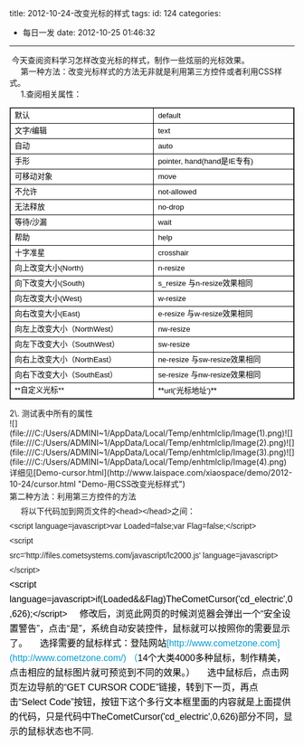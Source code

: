 title: 2012-10-24-改变光标的样式
tags:
id: 124
categories:
  - 每日一发
date: 2012-10-25 01:46:32
---

<div> 今天查阅资料学习怎样改变光标的样式，制作一些炫丽的光标效果。
<div>     第一种方法：改变光标样式的方法无非就是利用第三方控件或者利用CSS样式。</div>
<div>     1.查阅相关属性：</div>
<table style="color: #000000; font-family: Arial, Helvetica, sans-serif; font-size: 14px; line-height: 26px; background-color: #ffffff; border-collapse: collapse;" border="1" cellspacing="0" cellpadding="0">
<tbody>
<tr>
<td style="border: 1pt solid black; padding: 0cm 5.4pt; width: 213.05pt; background-color: transparent;" valign="top" width="284"><span style="font-size: 10pt;">默认</span></td>
<td style="border-top-color: black; border-right-color: black; border-bottom-color: black; border-left-color: #ece9d8; border-right-width: 1pt; border-right-style: solid; padding: 0cm 5.4pt; border-top-width: 1pt; border-top-style: solid; width: 213.05pt; border-bottom-width: 1pt; border-bottom-style: solid; background-color: transparent;" valign="top" width="284"><span style="font-size: 10pt;">default</span></td>
</tr>
<tr>
<td style="border-top-color: #ece9d8; border-right-color: black; border-bottom-color: black; border-left-color: black; border-right-width: 1pt; border-right-style: solid; padding: 0cm 5.4pt; border-left-width: 1pt; border-left-style: solid; width: 213.05pt; border-bottom-width: 1pt; border-bottom-style: solid; background-color: transparent;" valign="top" width="284"><span style="font-size: 10pt;">文字/编辑</span></td>
<td style="border-top-color: #ece9d8; border-right-color: black; border-bottom-color: black; border-left-color: #ece9d8; border-right-width: 1pt; border-right-style: solid; padding: 0cm 5.4pt; width: 213.05pt; border-bottom-width: 1pt; border-bottom-style: solid; background-color: transparent;" valign="top" width="284"><span style="font-size: 10pt;">text</span></td>
</tr>
<tr>
<td style="border-top-color: #ece9d8; border-right-color: black; border-bottom-color: black; border-left-color: black; border-right-width: 1pt; border-right-style: solid; padding: 0cm 5.4pt; border-left-width: 1pt; border-left-style: solid; width: 213.05pt; border-bottom-width: 1pt; border-bottom-style: solid; background-color: transparent;" valign="top" width="284"><span style="font-size: 10pt;">自动</span></td>
<td style="border-top-color: #ece9d8; border-right-color: black; border-bottom-color: black; border-left-color: #ece9d8; border-right-width: 1pt; border-right-style: solid; padding: 0cm 5.4pt; width: 213.05pt; border-bottom-width: 1pt; border-bottom-style: solid; background-color: transparent;" valign="top" width="284"><span style="font-size: 10pt;">auto</span></td>
</tr>
<tr>
<td style="border-top-color: #ece9d8; border-right-color: black; border-bottom-color: black; border-left-color: black; border-right-width: 1pt; border-right-style: solid; padding: 0cm 5.4pt; border-left-width: 1pt; border-left-style: solid; width: 213.05pt; border-bottom-width: 1pt; border-bottom-style: solid; background-color: transparent;" valign="top" width="284"><span style="font-size: 10pt;">手形</span></td>
<td style="border-top-color: #ece9d8; border-right-color: black; border-bottom-color: black; border-left-color: #ece9d8; border-right-width: 1pt; border-right-style: solid; padding: 0cm 5.4pt; width: 213.05pt; border-bottom-width: 1pt; border-bottom-style: solid; background-color: transparent;" valign="top" width="284"><span style="font-size: 10pt;">pointer, hand(hand</span><span style="font-size: 10pt;">是IE专有)</span></td>
</tr>
<tr>
<td style="border-top-color: #ece9d8; border-right-color: black; border-bottom-color: black; border-left-color: black; border-right-width: 1pt; border-right-style: solid; padding: 0cm 5.4pt; border-left-width: 1pt; border-left-style: solid; width: 213.05pt; border-bottom-width: 1pt; border-bottom-style: solid; background-color: transparent;" valign="top" width="284"><span style="font-size: 10pt;">可移动对象</span></td>
<td style="border-top-color: #ece9d8; border-right-color: black; border-bottom-color: black; border-left-color: #ece9d8; border-right-width: 1pt; border-right-style: solid; padding: 0cm 5.4pt; width: 213.05pt; border-bottom-width: 1pt; border-bottom-style: solid; background-color: transparent;" valign="top" width="284"><span style="font-size: 10pt;">move</span></td>
</tr>
<tr>
<td style="border-top-color: #ece9d8; border-right-color: black; border-bottom-color: black; border-left-color: black; border-right-width: 1pt; border-right-style: solid; padding: 0cm 5.4pt; border-left-width: 1pt; border-left-style: solid; width: 213.05pt; border-bottom-width: 1pt; border-bottom-style: solid; background-color: transparent;" valign="top" width="284"><span style="font-size: 10pt;">不允许</span></td>
<td style="border-top-color: #ece9d8; border-right-color: black; border-bottom-color: black; border-left-color: #ece9d8; border-right-width: 1pt; border-right-style: solid; padding: 0cm 5.4pt; width: 213.05pt; border-bottom-width: 1pt; border-bottom-style: solid; background-color: transparent;" valign="top" width="284"><span style="font-size: 10pt;">not-allowed</span></td>
</tr>
<tr>
<td style="border-top-color: #ece9d8; border-right-color: black; border-bottom-color: black; border-left-color: black; border-right-width: 1pt; border-right-style: solid; padding: 0cm 5.4pt; border-left-width: 1pt; border-left-style: solid; width: 213.05pt; border-bottom-width: 1pt; border-bottom-style: solid; background-color: transparent;" valign="top" width="284"><span style="font-size: 10pt;">无法释放</span></td>
<td style="border-top-color: #ece9d8; border-right-color: black; border-bottom-color: black; border-left-color: #ece9d8; border-right-width: 1pt; border-right-style: solid; padding: 0cm 5.4pt; width: 213.05pt; border-bottom-width: 1pt; border-bottom-style: solid; background-color: transparent;" valign="top" width="284"><span style="font-size: 10pt;">no-drop</span></td>
</tr>
<tr>
<td style="border-top-color: #ece9d8; border-right-color: black; border-bottom-color: black; border-left-color: black; border-right-width: 1pt; border-right-style: solid; padding: 0cm 5.4pt; border-left-width: 1pt; border-left-style: solid; width: 213.05pt; border-bottom-width: 1pt; border-bottom-style: solid; background-color: transparent;" valign="top" width="284"><span style="font-size: 10pt;">等待/沙漏</span></td>
<td style="border-top-color: #ece9d8; border-right-color: black; border-bottom-color: black; border-left-color: #ece9d8; border-right-width: 1pt; border-right-style: solid; padding: 0cm 5.4pt; width: 213.05pt; border-bottom-width: 1pt; border-bottom-style: solid; background-color: transparent;" valign="top" width="284"><span style="font-size: 10pt;">wait</span></td>
</tr>
<tr>
<td style="border-top-color: #ece9d8; border-right-color: black; border-bottom-color: black; border-left-color: black; border-right-width: 1pt; border-right-style: solid; padding: 0cm 5.4pt; border-left-width: 1pt; border-left-style: solid; width: 213.05pt; border-bottom-width: 1pt; border-bottom-style: solid; background-color: transparent;" valign="top" width="284"><span style="font-size: 10pt;">帮助</span></td>
<td style="border-top-color: #ece9d8; border-right-color: black; border-bottom-color: black; border-left-color: #ece9d8; border-right-width: 1pt; border-right-style: solid; padding: 0cm 5.4pt; width: 213.05pt; border-bottom-width: 1pt; border-bottom-style: solid; background-color: transparent;" valign="top" width="284"><span style="font-size: 10pt;">help</span></td>
</tr>
<tr>
<td style="border-top-color: #ece9d8; border-right-color: black; border-bottom-color: black; border-left-color: black; border-right-width: 1pt; border-right-style: solid; padding: 0cm 5.4pt; border-left-width: 1pt; border-left-style: solid; width: 213.05pt; border-bottom-width: 1pt; border-bottom-style: solid; background-color: transparent;" valign="top" width="284"><span style="font-size: 10pt;">十字准星</span></td>
<td style="border-top-color: #ece9d8; border-right-color: black; border-bottom-color: black; border-left-color: #ece9d8; border-right-width: 1pt; border-right-style: solid; padding: 0cm 5.4pt; width: 213.05pt; border-bottom-width: 1pt; border-bottom-style: solid; background-color: transparent;" valign="top" width="284"><span style="font-size: 10pt;">crosshair</span></td>
</tr>
<tr>
<td style="border-top-color: #ece9d8; border-right-color: black; border-bottom-color: black; border-left-color: black; border-right-width: 1pt; border-right-style: solid; padding: 0cm 5.4pt; border-left-width: 1pt; border-left-style: solid; width: 213.05pt; border-bottom-width: 1pt; border-bottom-style: solid; background-color: transparent;" valign="top" width="284"><span style="font-size: 10pt;">向上改变大小(North)</span></td>
<td style="border-top-color: #ece9d8; border-right-color: black; border-bottom-color: black; border-left-color: #ece9d8; border-right-width: 1pt; border-right-style: solid; padding: 0cm 5.4pt; width: 213.05pt; border-bottom-width: 1pt; border-bottom-style: solid; background-color: transparent;" valign="top" width="284"><span style="font-size: 10pt;">n-resize</span></td>
</tr>
<tr>
<td style="border-top-color: #ece9d8; border-right-color: black; border-bottom-color: black; border-left-color: black; border-right-width: 1pt; border-right-style: solid; padding: 0cm 5.4pt; border-left-width: 1pt; border-left-style: solid; width: 213.05pt; border-bottom-width: 1pt; border-bottom-style: solid; background-color: transparent;" valign="top" width="284"><span style="font-size: 10pt;">向下改变大小(South)</span></td>
<td style="border-top-color: #ece9d8; border-right-color: black; border-bottom-color: black; border-left-color: #ece9d8; border-right-width: 1pt; border-right-style: solid; padding: 0cm 5.4pt; width: 213.05pt; border-bottom-width: 1pt; border-bottom-style: solid; background-color: transparent;" valign="top" width="284"><span style="font-size: 10pt;">s_resize </span><span style="font-size: 10pt;">与n-resize效果相同</span></td>
</tr>
<tr>
<td style="border-top-color: #ece9d8; border-right-color: black; border-bottom-color: black; border-left-color: black; border-right-width: 1pt; border-right-style: solid; padding: 0cm 5.4pt; border-left-width: 1pt; border-left-style: solid; width: 213.05pt; border-bottom-width: 1pt; border-bottom-style: solid; background-color: transparent;" valign="top" width="284"><span style="font-size: 10pt;">向左改变大小(West)</span></td>
<td style="border-top-color: #ece9d8; border-right-color: black; border-bottom-color: black; border-left-color: #ece9d8; border-right-width: 1pt; border-right-style: solid; padding: 0cm 5.4pt; width: 213.05pt; border-bottom-width: 1pt; border-bottom-style: solid; background-color: transparent;" valign="top" width="284"><span style="font-size: 10pt;">w-resize</span></td>
</tr>
<tr>
<td style="border-top-color: #ece9d8; border-right-color: black; border-bottom-color: black; border-left-color: black; border-right-width: 1pt; border-right-style: solid; padding: 0cm 5.4pt; border-left-width: 1pt; border-left-style: solid; width: 213.05pt; border-bottom-width: 1pt; border-bottom-style: solid; background-color: transparent;" valign="top" width="284"><span style="font-size: 10pt;">向右改变大小(East)</span></td>
<td style="border-top-color: #ece9d8; border-right-color: black; border-bottom-color: black; border-left-color: #ece9d8; border-right-width: 1pt; border-right-style: solid; padding: 0cm 5.4pt; width: 213.05pt; border-bottom-width: 1pt; border-bottom-style: solid; background-color: transparent;" valign="top" width="284"><span style="font-size: 10pt;">e-resize </span><span style="font-size: 10pt;">与w-resize效果相同</span></td>
</tr>
<tr>
<td style="border-top-color: #ece9d8; border-right-color: black; border-bottom-color: black; border-left-color: black; border-right-width: 1pt; border-right-style: solid; padding: 0cm 5.4pt; border-left-width: 1pt; border-left-style: solid; width: 213.05pt; border-bottom-width: 1pt; border-bottom-style: solid; background-color: transparent;" valign="top" width="284"><span style="font-size: 10pt;">向左上改变大小（NorthWest）</span></td>
<td style="border-top-color: #ece9d8; border-right-color: black; border-bottom-color: black; border-left-color: #ece9d8; border-right-width: 1pt; border-right-style: solid; padding: 0cm 5.4pt; width: 213.05pt; border-bottom-width: 1pt; border-bottom-style: solid; background-color: transparent;" valign="top" width="284"><span style="font-size: 10pt;">nw-resize</span></td>
</tr>
<tr>
<td style="border-top-color: #ece9d8; border-right-color: black; border-bottom-color: black; border-left-color: black; border-right-width: 1pt; border-right-style: solid; padding: 0cm 5.4pt; border-left-width: 1pt; border-left-style: solid; width: 213.05pt; border-bottom-width: 1pt; border-bottom-style: solid; background-color: transparent;" valign="top" width="284"><span style="font-size: 10pt;">向左下改变大小（SouthWest）</span></td>
<td style="border-top-color: #ece9d8; border-right-color: black; border-bottom-color: black; border-left-color: #ece9d8; border-right-width: 1pt; border-right-style: solid; padding: 0cm 5.4pt; width: 213.05pt; border-bottom-width: 1pt; border-bottom-style: solid; background-color: transparent;" valign="top" width="284"><span style="font-size: 10pt;">sw-resize</span></td>
</tr>
<tr>
<td style="border-top-color: #ece9d8; border-right-color: black; border-bottom-color: black; border-left-color: black; border-right-width: 1pt; border-right-style: solid; padding: 0cm 5.4pt; border-left-width: 1pt; border-left-style: solid; width: 213.05pt; border-bottom-width: 1pt; border-bottom-style: solid; background-color: transparent;" valign="top" width="284"><span style="font-size: 10pt;">向右上改变大小（NorthEast）</span></td>
<td style="border-top-color: #ece9d8; border-right-color: black; border-bottom-color: black; border-left-color: #ece9d8; border-right-width: 1pt; border-right-style: solid; padding: 0cm 5.4pt; width: 213.05pt; border-bottom-width: 1pt; border-bottom-style: solid; background-color: transparent;" valign="top" width="284"><span style="font-size: 10pt;">ne-resize </span><span style="font-size: 10pt;">与sw-resize效果相同</span></td>
</tr>
<tr>
<td style="border-top-color: #ece9d8; border-right-color: black; border-bottom-color: black; border-left-color: black; border-right-width: 1pt; border-right-style: solid; padding: 0cm 5.4pt; border-left-width: 1pt; border-left-style: solid; width: 213.05pt; border-bottom-width: 1pt; border-bottom-style: solid; background-color: transparent;" valign="top" width="284"><span style="font-size: 10pt;">向右下改变大小（SouthEast）</span></td>
<td style="border-top-color: #ece9d8; border-right-color: black; border-bottom-color: black; border-left-color: #ece9d8; border-right-width: 1pt; border-right-style: solid; padding: 0cm 5.4pt; width: 213.05pt; border-bottom-width: 1pt; border-bottom-style: solid; background-color: transparent;" valign="top" width="284"><span style="font-size: 10pt;">se-resize </span><span style="font-size: 10pt;">与nw-resize效果相同</span></td>
</tr>
<tr>
<td style="border-top-color: #ece9d8; border-right-color: black; border-bottom-color: black; border-left-color: black; border-right-width: 1pt; border-right-style: solid; padding: 0cm 5.4pt; border-left-width: 1pt; border-left-style: solid; width: 213.05pt; border-bottom-width: 1pt; border-bottom-style: solid; background-color: transparent;" valign="top" width="284"><span style="font-size: 10pt;">**自定义光标**</span></td>
<td style="border-top-color: #ece9d8; border-right-color: black; border-bottom-color: black; border-left-color: #ece9d8; border-right-width: 1pt; border-right-style: solid; padding: 0cm 5.4pt; width: 213.05pt; border-bottom-width: 1pt; border-bottom-style: solid; background-color: transparent;" valign="top" width="284">
<div>**<span style="font-size: 10pt;">url('</span><span style="font-size: 10pt;">光标地址')</span>**</div></td>
</tr>
</tbody>
</table>
2\. 测试表中所有的属性
<div>![](file:///C:/Users/ADMINI~1/AppData/Local/Temp/enhtmlclip/Image(1).png)![](file:///C:/Users/ADMINI~1/AppData/Local/Temp/enhtmlclip/Image(2).png)![](file:///C:/Users/ADMINI~1/AppData/Local/Temp/enhtmlclip/Image(3).png)![](file:///C:/Users/ADMINI~1/AppData/Local/Temp/enhtmlclip/Image(4).png)
<div></div>
<div>详细见[Demo-cursor.html](http://www.laispace.com/xiaospace/demo/2012-10-24/cursor.html "Demo-用CSS改变光标样式")</div>
<div>第二种方法：<span style="font-family: Arial, Helvetica, sans-serif; line-height: 26px; background-color: #ffffff;">利用第三方控件的方法</span></div>
<div>     <span style="background-color: #ffffff; font-family: Arial, Helvetica, sans-serif; line-height: 26px;">将以下代码加到网页文件的&lt;head&gt;&lt;/head&gt;之间：</span></div>
<div><span style="font-family: Arial, Helvetica, sans-serif; line-height: 26px; background-color: #ffffff;">&lt;script language=javascript&gt;</span><span style="background-color: #ffffff; font-family: Arial, Helvetica, sans-serif; line-height: 26px;">var Loaded=false;var Flag=false;</span><span style="background-color: #ffffff; font-family: Arial, Helvetica, sans-serif; line-height: 26px;">&lt;/script&gt;</span></div>
<div><span style="font-family: Arial, Helvetica, sans-serif; line-height: 26px; background-color: #ffffff;">&lt;script src='http://files.cometsystems.com/javascript/lc2000.js' </span><span style="font-family: Arial, Helvetica, sans-serif; line-height: 26px; background-color: #ffffff;">language=javascript&gt;</span><span style="background-color: #ffffff; font-family: Arial, Helvetica, sans-serif; line-height: 26px;">&lt;/script&gt;</span></div>
<div><span style="color: #000000; text-align: -webkit-auto; font-size: medium; font-family: Arial, Helvetica, sans-serif; line-height: 26px; background-color: #ffffff;">&lt;script language=javascript&gt;if(Loaded&amp;&amp;Flag)TheCometCursor('cd_electric',0,626);&lt;/script&gt;</span>
<span style="color: #000000; text-align: -webkit-auto; font-size: medium; font-family: Arial, Helvetica, sans-serif; line-height: 26px; background-color: #ffffff;">    修改后，浏览此网页的时候浏览器会弹出一个“安全设置警告”，点击“是”，系统自动安装控件，鼠标就可以按照你的需要显示了。</span>
<span style="color: #000000; text-align: -webkit-auto; font-size: medium; font-family: Arial, Helvetica, sans-serif; line-height: 26px; background-color: #ffffff;">    选择需要的鼠标样式：登陆网站</span><span style="text-align: -webkit-auto; font-size: medium; font-family: Arial, Helvetica, sans-serif; line-height: 26px; background-color: #ffffff; color: #0099cc;">[http://www.cometzone.com](http://www.cometzone.com/) （</span><span style="color: #000000; text-align: -webkit-auto; font-size: medium; font-family: Arial, Helvetica, sans-serif; line-height: 26px; background-color: #ffffff;">14个大类4000多种鼠标，制作精美，点击相应的鼠标图片就可预览到不同的效果。）</span>
<span style="color: #000000; text-align: -webkit-auto; font-size: medium; font-family: Arial, Helvetica, sans-serif; line-height: 26px; background-color: #ffffff;">    选中鼠标后，点击网页左边导航的“GET CURSOR CODE”链接，转到下一页，再点击“Select Code”按钮，按钮下这个多行文本框里面的内容就是上面提供的代码，只是代码中TheCometCursor('cd_electric',0,626)部分不同，显示的鼠标状态也不同.</span>

<div style="color: #000000; font-family: Tahoma; line-height: normal; text-align: -webkit-auto; font-size: medium;"></div>
<div style="color: #000000; font-family: Tahoma; line-height: normal; text-align: -webkit-auto; font-size: medium;"></div>
</div>
</div>
</div>